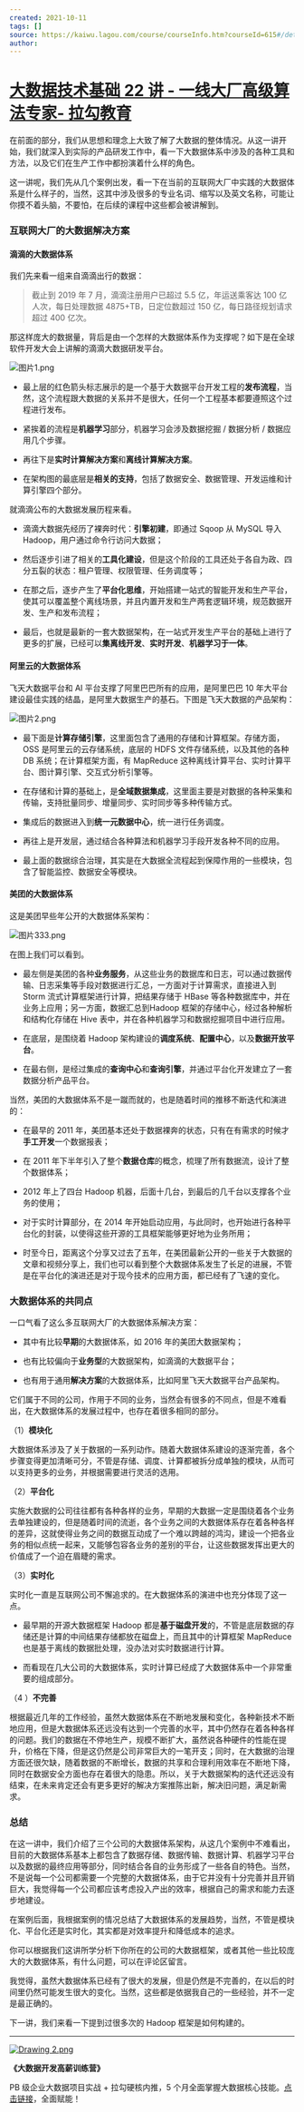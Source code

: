 ```yaml
---
created: 2021-10-11
tags: []
source: https://kaiwu.lagou.com/course/courseInfo.htm?courseId=615#/detail/pc?id=6512
author: 
---
```


# [大数据技术基础 22 讲 - 一线大厂高级算法专家- 拉勾教育](https://kaiwu.lagou.com/course/courseInfo.htm?courseId=615#/detail/pc?id=6512)


在前面的部分，我们从思想和理念上大致了解了大数据的整体情况。从这一讲开始，我们就深入到实际的产品研发工作中，看一下大数据体系中涉及的各种工具和方法，以及它们在生产工作中都扮演着什么样的角色。

这一讲呢，我们先从几个案例出发，看一下在当前的互联网大厂中实践的大数据体系是什么样子的，当然，这其中涉及很多的专业名词、缩写以及英文名称，可能让你摸不着头脑，不要怕，在后续的课程中这些都会被讲解到。

### 互联网大厂的大数据解决方案

#### 滴滴的大数据体系

我们先来看一组来自滴滴出行的数据：

> 截止到 2019 年 7 月，滴滴注册用户已超过 5.5 亿，年运送乘客达 100 亿人次，每日处理数据 4875+TB，日定位数超过 150 亿，每日路径规划请求超过 400 亿次。

那这样庞大的数据量，背后是由一个怎样的大数据体系作为支撑呢？如下是在全球软件开发大会上讲解的滴滴大数据研发平台。

![图片1.png](https://s0.lgstatic.com/i/image6/M00/04/30/Cgp9HWAjNEuAEF-hAAPchQARvb8695.png)

-   最上层的红色箭头标志展示的是一个基于大数据平台开发工程的**发布流程**，当然，这个流程跟大数据的关系并不是很大，任何一个工程基本都要遵照这个过程进行发布。
    
-   紧挨着的流程是**机器学习**部分，机器学习会涉及数据挖掘 / 数据分析 / 数据应用几个步骤。
    
-   再往下是**实时计算解决方案**和**离线计算解决方案**。
    
-   在架构图的最底层是**相关的支持**，包括了数据安全、数据管理、开发运维和计算引擎四个部分。
    

就滴滴公布的大数据发展历程来看。

-   滴滴大数据先经历了裸奔时代：**引擎初建**，即通过 Sqoop 从 MySQL 导入 Hadoop，用户通过命令行访问大数据；
    
-   然后逐步引进了相关的**工具化建设**，但是这个阶段的工具还处于各自为政、四分五裂的状态：租户管理、权限管理、任务调度等；
    
-   在那之后，逐步产生了**平台化思维**，开始搭建一站式的智能开发和生产平台，使其可以覆盖整个离线场景，并且内置开发和生产两套逻辑环境，规范数据开发、生产和发布流程；
    
-   最后，也就是最新的一套大数据架构，在一站式开发生产平台的基础上进行了更多的扩展，已经可以**集离线开发**、**实时开发**、**机器学习于一体**。
    

#### 阿里云的大数据体系

飞天大数据平台和 AI 平台支撑了阿里巴巴所有的应用，是阿里巴巴 10 年大平台建设最佳实践的结晶，是阿里大数据生产的基石。下图是飞天大数据的产品架构：

![图片2.png](https://s0.lgstatic.com/i/image6/M00/04/2C/CioPOWAjNGSAfFaiAAVvfzVS6F0370.png)

-   最下面是**计算存储引擎**，这里面包含了通用的存储和计算框架。存储方面，OSS 是阿里云的云存储系统，底层的 HDFS 文件存储系统，以及其他的各种 DB 系统；在计算框架方面，有 MapReduce 这种离线计算平台、实时计算平台、图计算引擎、交互式分析引擎等。
    
-   在存储和计算的基础上，是**全域数据集成**，这里面主要是对数据的各种采集和传输，支持批量同步、增量同步、实时同步等多种传输方式。
    
-   集成后的数据进入到**统一元数据中心**，统一进行任务调度。
    
-   再往上是开发层，通过结合各种算法和机器学习手段开发各种不同的应用。
    
-   最上面的数据综合治理，其实是在大数据全流程起到保障作用的一些模块，包含了智能监控、数据安全等模块。
    

#### 美团的大数据体系

这是美团早些年公开的大数据体系架构：

![图片333.png](https://s0.lgstatic.com/i/image6/M01/04/67/CioPOWArX2-AcxAaAARnzqEH8b8808.png)

在图上我们可以看到。

-   最左侧是美团的各种**业务服务**，从这些业务的数据库和日志，可以通过数据传输、日志采集等手段对数据进行汇总，一方面对于计算需求，直接进入到 Storm 流式计算框架进行计算，把结果存储于 HBase 等各种数据库中，并在业务上应用；另一方面，数据汇总到Hadoop 框架的存储中心，经过各种解析和结构化存储在 Hive 表中，并在各种机器学习和数据挖掘项目中进行应用。
    
-   在底层，是围绕着 Hadoop 架构建设的**调度系统**、**配置中心**，以及**数据开放平台**。
    
-   在最右侧，是经过集成的**查询中心**和**查询引擎**，并通过平台化开发建立了一套数据分析产品平台。
    

当然，美团的大数据体系不是一蹴而就的，也是随着时间的推移不断迭代和演进的：

-   在最早的 2011 年，美团基本还处于数据裸奔的状态，只有在有需求的时候才**手工开发**一个数据报表；
    
-   在 2011 年下半年引入了整个**数据仓库**的概念，梳理了所有数据流，设计了整个数据体系；
    
-   2012 年上了四台 Hadoop 机器，后面十几台，到最后的几千台以支撑各个业务的使用；
    
-   对于实时计算部分，在 2014 年开始启动应用，与此同时，也开始进行各种平台化的封装，以使得这些开源的工具框架能够更好地为业务所用；
    
-   时至今日，距离这个分享又过去了五年，在美团最新公开的一些关于大数据的文章和视频分享上，我们也可以看到整个大数据体系发生了长足的进展，不管是在平台化的演进还是对于现今技术的应用方面，都已经有了飞速的变化。
    

### 大数据体系的共同点

一口气看了这么多互联网大厂的大数据体系解决方案：

-   其中有比较**早期**的大数据体系，如 2016 年的美团大数据架构；
    
-   也有比较偏向于**业务型**的大数据架构，如滴滴的大数据平台；
    
-   也有用于通用**解决方案**的大数据体系，比如阿里飞天大数据平台产品架构。
    

它们属于不同的公司，作用于不同的业务，当然会有很多的不同点，但是不难看出，在大数据体系的发展过程中，也存在着很多相同的部分。

（1）**模块化**

大数据体系涉及了关于数据的一系列动作。随着大数据体系建设的逐渐完善，各个步骤变得更加清晰可分，不管是存储、调度、计算都被拆分成单独的模块，从而可以支持更多的业务，并根据需要进行灵活的选用。

（2）**平台化**

实施大数据的公司往往都有各种各样的业务，早期的大数据一定是围绕着各个业务去单独建设的，但是随着时间的流逝，各个业务之间的大数据体系存在着各种各样的差异，这就使得业务之间的数据互动成了一个难以跨越的鸿沟，建设一个把各业务的相似点统一起来，又能够包容各业务的差别的平台，让这些数据发挥出更大的价值成了一个迫在眉睫的需求。

（3）**实时化**

实时化一直是互联网公司不懈追求的。在大数据体系的演进中也充分体现了这一点。

-   最早期的开源大数据框架 Hadoop 都是**基于磁盘开发**的，不管是底层数据的存储还是计算的中间结果存储都放在磁盘上，而且其中的计算框架 MapReduce 也是基于离线的数据批处理，没办法对实时数据进行计算。
    
-   而看现在几大公司的大数据体系，实时计算已经成了大数据体系中一个非常重要的组成部分。
    

（4 ）**不完善**

根据最近几年的工作经验，虽然大数据体系在不断地发展和变化，各种新技术不断地应用，但是大数据体系还远没有达到一个完善的水平，其中仍然存在着各种各样的问题。我们的数据在不停地生产，规模不断扩大，虽然说各种硬件的性能在提升，价格在下降，但是这仍然是公司非常巨大的一笔开支；同时，在大数据的治理方面还很欠缺，随着数据的不断增长，数据的共享和合理利用效率在不断地下降，同时在数据安全方面也存在着很大的隐患。所以，关于大数据架构的迭代还远没有结束，在未来肯定还会有更多更好的解决方案推陈出新，解决旧问题，满足新需求。

### 总结

在这一讲中，我们介绍了三个公司的大数据体系架构，从这几个案例中不难看出，目前的大数据体系基本上都包含了数据存储、数据传输、数据计算、机器学习平台以及数据的最终应用等部分，同时结合各自的业务形成了一些各自的特色。当然，不是说每一个公司都需要一个完整的大数据体系，由于它并没有十分完善并且开销巨大，我觉得每一个公司都应该考虑投入产出的效率，根据自己的需求和能力去逐步地建设。

在案例后面，我根据案例的情况总结了大数据体系的发展趋势，当然，不管是模块化、平台化还是实时化，其实都是对效率提升和降低成本的追求。

你可以根据我们这讲所学分析下你所在的公司的大数据框架，或者其他一些比较庞大的大数据体系，有什么问题，可以在评论区留言。

我觉得，虽然大数据体系已经有了很大的发展，但是仍然是不完善的，在以后的时间里仍然可能发生很大的变化。当然，这些都是依据我自己的一些经验，并不一定是最正确的。

下一讲，我们来看一下提到过很多次的 Hadoop 框架是如何构建的。

___

[![Drawing 2.png](https://s0.lgstatic.com/i/image6/M00/00/6D/Cgp9HWAaHaOAI85HAAUCrlmIuEw966.png)](https://shenceyun.lagou.com/r/rJs)

**《大数据开发高薪训练营》**

PB 级企业大数据项目实战 + 拉勾硬核内推，5 个月全面掌握大数据核心技能。[点击链接](https://shenceyun.lagou.com/r/rJs)，全面赋能！
